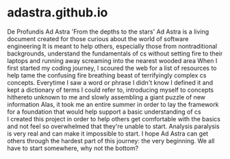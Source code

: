 # adastra.github.io
De Profundis Ad Astra
'From the depths to the stars'
Ad Astra is a living document created for those curious about the world of software engineering
It is meant to help others, especially those from nontraditional backgrounds, understand the fundamentals of cs without setting fire to their laptops and running away screaming into the nearest wooded area 
When I first started my coding journey, I scoured the web for a list of resources to help tame the confusing fire breathing beast of terrifyingly complex cs concepts. 
Everytime I saw a word or phrase I didn't know I defined it and kept a dictionary of terms I could refer to, introducing myself to concepts hithereto unknown to me and slowly assembling a giant puzzle of new information 
Alas, it took me an entire summer in order to lay the framework for a foundation that would help support a basic understanding of cs  
I created this project in order to help others get comfortable with the basics and not feel so overwhelmed that they're unable to start. 
Analysis paralysis is very real and can make it impossible to start. I hope Ad Astra can get others through the hardest part of this journey: the very beginning. 
We all have to start somewhere, why not the bottom? 
